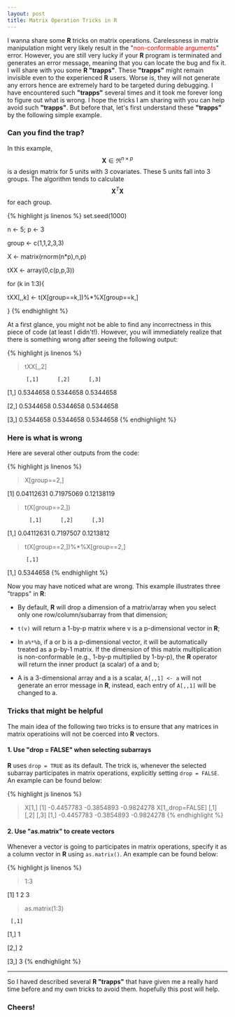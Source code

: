 ```yaml
---
layout: post
title: Matrix Operation Tricks in R
---
```


I wanna share some **R** tricks on matrix operations. Carelessness in matrix manipulation might very likely result in the "<font color="red">non-conformable arguments</font>" error. However, you are still very lucky if your **R** program is terminated and generates an error message, meaning that you can locate the bug and fix it. I will share with you some **R "trapps"**. These **"trapps"** might remain invisible even to the experienced **R** users. Worse is, they will not generate any errors hence are extremely hard to be targeted during debugging. I have encountered such **"trapps"** several times and it took me forever long to figure out what is wrong. I hope the tricks I am sharing with you can help avoid such **"trapps"**. But before that, let's first understand these **"trapps"** by the following simple example.

### Can you find the trap?

In this example, $$\boldsymbol{X}\in\Re^{n\times p}$$ is a design matrix for 5 units with 3 covariates. These 5 units fall into 3 groups. The algorithm tends to calculate $$\boldsymbol{X}^{T}\boldsymbol{X}$$ for each group.

{% highlight js linenos %}
set.seed(1000)

n <- 5; p <- 3

group <- c(1,1,2,3,3)

X <- matrix(rnorm(n*p),n,p)

tXX <- array(0,c(p,p,3))

for (k in 1:3){

  tXX[,,k] <- t(X[group==k,])%*%X[group==k,]

}
{% endhighlight %}

At a first glance, you might not be able to find any incorrectness in this piece of code (at least I didn't!). However, you will immediately realize that there is something wrong after seeing the following output:

{% highlight js linenos %}
> tXX[,,2]

          [,1]      [,2]      [,3]

[1,] 0.5344658 0.5344658 0.5344658

[2,] 0.5344658 0.5344658 0.5344658

[3,] 0.5344658 0.5344658 0.5344658
{% endhighlight %}

### Here is what is wrong

Here are several other outputs from the code:

{% highlight js linenos %}
> X[group==2,]

[1] 0.04112631 0.71975069 0.12138119

> t(X[group==2,])

           [,1]      [,2]      [,3]

[1,] 0.04112631 0.7197507 0.1213812

> t(X[group==2,])%*%X[group==2,]

          [,1]

[1,] 0.5344658
{% endhighlight %}

Now you may have noticed what are wrong. This example illustrates three "trapps" in **R**:

* By default, **R** will drop a dimension of a matrix/array when you select only one row/column/subarray from that dimension;

* `t(v)` will return a 1-by-p matrix where v is a p-dimensional vector in **R**;

* In `a%*%b`, if a or b is a p-dimensional vector, it will be automatically treated as a p-by-1 matrix. If the dimension of this matrix multiplication is non-conformable (e.g., 1-by-p multiplied by 1-by-p), the **R** operator will return the inner product (a scalar) of a and b;

* A is a 3-dimensional array and a is a scalar, `A[,,1] <- a` will not generate an error message in **R**, instead, each entry of `A[,,1]` will be changed to a.

### Tricks that might be helpful

The main idea of the following two tricks is to ensure that any matrices in matrix operatioins will not be coerced into **R** vectors.

#### 1. Use "drop = FALSE" when selecting subarrays

**R** uses `drop = TRUE` as its default. The trick is, whenever the selected subarray participates in matrix operations, explicitly setting `drop = FALSE`. An example can be found below:

{% highlight js linenos %}
> X[1,]
[1] -0.4457783 -0.3854893 -0.9824278
> X[1,,drop=FALSE]
           [,1]       [,2]       [,3]
[1,] -0.4457783 -0.3854893 -0.9824278
{% endhighlight %}

#### 2. Use "as.matrix" to create vectors

Whenever a vector is going to participates in matrix operations, specify it as a column vector in **R** using `as.matrix()`. An example can be found below:

{% highlight js linenos %}
> 1:3

[1] 1 2 3

> as.matrix(1:3)

     [,1]

[1,]    1

[2,]    2

[3,]    3
{% endhighlight %}

------

So I haved described several **R "trapps"** that have given me a really hard time before and my own tricks to avoid them. hopefully this post will help.

### Cheers!
